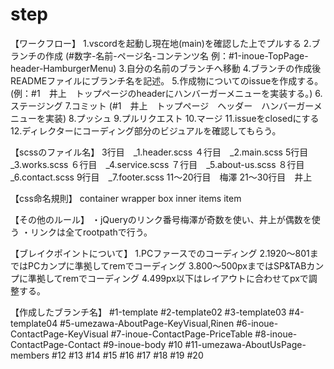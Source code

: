 # step

【ワークフロー】
  1.vscordを起動し現在地(main)を確認した上でプルする
  2.ブランチの作成
  (#数字-名前-ページ名-コンテンツ名 例：#1-inoue-TopPage-header-HamburgerMenu)
  3.自分の名前のブランチへ移動
  4.ブランチの作成後READMEファイルにブランチ名を記述。
  5.作成物についてのissueを作成する。
  (例：#1　井上　トップページのheaderにハンバーガーメニューを実装する。)
  6.ステージング
7.コミット
  (#1　井上　トップページ　ヘッダー　ハンバーガーメニューを実装)
  8.プッシュ
  9.プルリクエスト
  10.マージ
  11.issueをclosedにする
  12.ディレクターにコーディング部分のビジュアルを確認してもらう。
  
  【scssのファイル名】
  3行目　_1.header.scss
  ４行目　_2.main.scss
  5行目　_3.works.scss
  ６行目　_4.service.scss
  ７行目　_5.about-us.scss
  ８行目　_6.contact.scss
  9行目　_7.footer.scss
  11〜20行目　梅澤
  21〜30行目　井上
  
  【css命名規則】
  container
  wrapper
  box
  inner
  items
  item
  
  【その他のルール】
  ・jQueryのリンク番号梅澤が奇数を使い、井上が偶数を使う
  ・リンクは全てrootpathで行う。
  
  【ブレイクポイントについて】
  1.PCファースでのコーディング
  2.1920〜801まではPCカンプに準拠してremでコーディング
  3.800〜500pxまではSP&TABカンプに準拠してremでコーディング
  4.499px以下はレイアウトに合わせてpxで調整する。
  
  【作成したブランチ名】
  #1-template
  #2-template02
  #3-template03
  #4-template04
  #5-umezawa-AboutPage-KeyVisual,Rinen
  #6-inoue-ContactPage-KeyVisual
  #7-inoue-ContactPage-PriceTable
  #8-inoue-ContactPage-Contact
  #9-inoue-body
  #10
  #11-umezawa-AboutUsPage-members
  #12
  #13
  #14
  #15
  #16
  #17
  #18
  #19
  #20